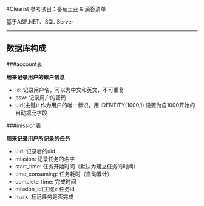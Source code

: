 #Clearist
参考项目：番茄土豆 & 滴答清单

基于ASP.NET、SQL Server
***
## 数据库构成

###account表

**用来记录用户的账户信息**

* id: 记录用户名，可以为中文和英文，不可重复
* psw: 记录用户的密码
* uid(主键): 作为用户的唯一标识，用 IDENTITY(1000,1) 设置为自1000开始的自动填充字段

###mission表

**用来记录用户所记录的任务**

* uid: 记录者的uid
* mission: 记录任务的名字
* start_time: 任务开始时间（默认为建立任务的时间）
* time_consuming: 任务耗时（自动累计）
* complete_time: 完成时间
* mission_id(主键): 任务id
* mark: 标记任务是否完成








